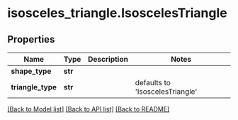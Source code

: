 # isosceles_triangle.IsoscelesTriangle

## Properties
Name | Type | Description | Notes
------------ | ------------- | ------------- | -------------
**shape_type** | **str** |  | 
**triangle_type** | **str** |  | defaults to 'IsoscelesTriangle'

[[Back to Model list]](../README.md#documentation-for-models) [[Back to API list]](../README.md#documentation-for-api-endpoints) [[Back to README]](../README.md)


